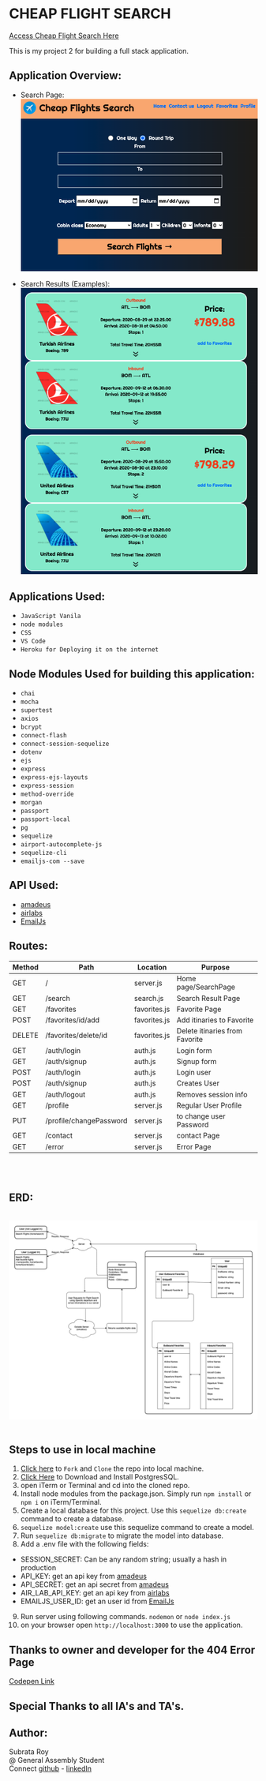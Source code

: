 # CHEAP FLIGHT SEARCH

[Access Cheap Flight Search Here](https://cheap-flight-search.herokuapp.com/)

This is my project 2 for building a full stack application. 

## Application Overview: 

* Search Page:
    </br>
    <img src="./searchPage.png">

* Search Results (Examples):
    </br>
    <img src="./searchResult.png">


## Applications Used:
* `JavaScript Vanila`
* `node modules`
* `CSS`
* `VS Code`
* `Heroku for Deploying it on the internet`

## Node Modules Used for building this application:
* `chai`
* `mocha`
* `supertest`
* `axios`
* `bcrypt`
* `connect-flash`
* `connect-session-sequelize`
* `dotenv`
* `ejs`
* `express`
* `express-ejs-layouts`
* `express-session`
* `method-override`
* `morgan`
* `passport`
* `passport-local`
* `pg`
* `sequelize`
* `airport-autocomplete-js`
* `sequelize-cli`
* `emailjs-com --save`

## API Used:
* [amadeus](https://developers.amadeus.com/self-service/apis-docs)
* [airlabs](http://airlabs.co/#/get_started)
* [EmailJs](https://www.emailjs.com/docs/)

## Routes:

| Method | Path | Location | Purpose |
| ------ | ---------------- | -------------- | ------------------- |
| GET | / | server.js | Home page/SearchPage |
| GET | /search | search.js | Search Result Page |
| GET | /favorites | favorites.js | Favorite Page |
| POST | /favorites/id/add | favorites.js | Add itinaries to Favorite |
| DELETE | /favorites/delete/id | favorites.js | Delete itinaries from Favorite |
| GET | /auth/login | auth.js | Login form |
| GET | /auth/signup | auth.js | Signup form |
| POST | /auth/login | auth.js | Login user |
| POST | /auth/signup | auth.js | Creates User |
| GET | /auth/logout | auth.js | Removes session info |
| GET | /profile | server.js | Regular User Profile |
| PUT | /profile/changePassword | server.js | to change user Password |
| GET | /contact | server.js | contact Page |
| GET | /error | server.js | Error Page |

</br>
</br>

## ERD:
</br>
<img src="./FlightSearch1.png">

</br>
</br>

## Steps to use in local machine

1. [Click here](https://github.com/subrataroy321/project_2_flight_search_app) to `Fork` and `Clone` the repo into local machine. 
2. [Click Here](https://www.postgresql.org/download/) to Download and Install PostgresSQL.
3. open iTerm or Terminal and cd into the cloned repo.
4. Install node modules from the package.json. Simply run `npm install` or `npm i` on iTerm/Terminal.
5. Create a local database for this project. Use this `sequelize db:create` command to create a database.
6. `sequelize model:create` use this sequelize command to create a model.
7. Run `sequelize db:migrate` to migrate the model into database. 
8. Add a .env file with the following fields:
* SESSION_SECRET: Can be any random string; usually a hash in production
* API_KEY: get an api key from [amadeus](https://developers.amadeus.com/self-service/apis-docs)
* API_SECRET: get an api secret from [amadeus](https://developers.amadeus.com/self-service/apis-docs)
* AIR_LAB_API_KEY: get an api key from [airlabs](http://airlabs.co/#/get_started)
* EMAILJS_USER_ID: get an user id from [EmailJs](https://www.emailjs.com/docs/)
9. Run server using following commands.
`nodemon`
or
`node index.js`
10. on your browser open `http://localhost:3000` to use the application.
    

## Thanks to owner and developer for the 404 Error Page 
[Codepen Link](https://codepen.io/subrataroy/pen/Vwajbpe)

## Special Thanks to all IA's and TA's.

## Author:

Subrata Roy </br>
@ General Assembly Student</br>
Connect [github](https://github.com/subrataroy321) - [linkedIn](https://www.linkedin.com/in/subrataroy321/)

